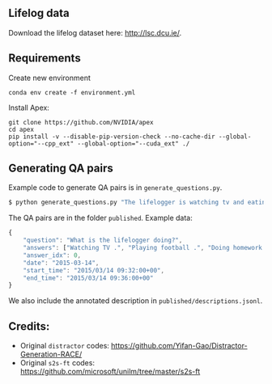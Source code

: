 ## Lifelog data
Download the lifelog dataset here: http://lsc.dcu.ie/.

## Requirements
Create new environment
```
conda env create -f environment.yml
```
Install Apex:
```
git clone https://github.com/NVIDIA/apex
cd apex
pip install -v --disable-pip-version-check --no-cache-dir --global-option="--cpp_ext" --global-option="--cuda_ext" ./
```

## Generating QA pairs
Example code to generate QA pairs is in `generate_questions.py`.
```bash
$ python generate_questions.py "The lifelogger is watching tv and eating breakfast."
```

The QA pairs are in the folder `published`. Example data:
```javascript
{
    "question": "What is the lifelogger doing?", 
    "answers": ["Watching TV .", "Playing football .", "Doing homework .", "Drinking water ."],
    "answer_idx": 0,
    "date": "2015-03-14",
    "start_time": "2015/03/14 09:32:00+00", 
    "end_time": "2015/03/14 09:36:00+00" 
}
```
We also include the annotated description in `published/descriptions.jsonl`.

## Credits:
- Original `distractor` codes: https://github.com/Yifan-Gao/Distractor-Generation-RACE/
- Original `s2s-ft` codes: https://github.com/microsoft/unilm/tree/master/s2s-ft
